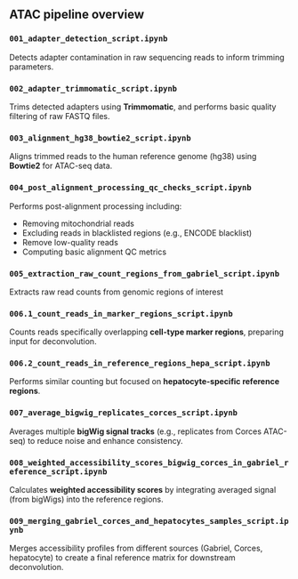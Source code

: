 ## ATAC pipeline overview

### `001_adapter_detection_script.ipynb`
Detects adapter contamination in raw sequencing reads to inform trimming parameters.

### `002_adapter_trimmomatic_script.ipynb`
Trims detected adapters using **Trimmomatic**, and performs basic quality filtering of raw FASTQ files.

### `003_alignment_hg38_bowtie2_script.ipynb`
Aligns trimmed reads to the human reference genome (hg38) using **Bowtie2** for ATAC-seq data.

### `004_post_alignment_processing_qc_checks_script.ipynb`
Performs post-alignment processing including:
- Removing mitochondrial reads
- Excluding reads in blacklisted regions (e.g., ENCODE blacklist)
- Remove low-quality reads
- Computing basic alignment QC metrics

### `005_extraction_raw_count_regions_from_gabriel_script.ipynb`
Extracts raw read counts from genomic regions of interest

### `006.1_count_reads_in_marker_regions_script.ipynb`
Counts reads specifically overlapping **cell-type marker regions**, preparing input for deconvolution.

### `006.2_count_reads_in_reference_regions_hepa_script.ipynb`
Performs similar counting but focused on **hepatocyte-specific reference regions**.

### `007_average_bigwig_replicates_corces_script.ipynb`
Averages multiple **bigWig signal tracks** (e.g., replicates from Corces ATAC-seq) to reduce noise and enhance consistency.

### `008_weighted_accessibility_scores_bigwig_corces_in_gabriel_reference_script.ipynb`
Calculates **weighted accessibility scores** by integrating averaged signal (from bigWigs) into the reference regions.

### `009_merging_gabriel_corces_and_hepatocytes_samples_script.ipynb`
Merges accessibility profiles from different sources (Gabriel, Corces, hepatocyte) to create a final reference matrix for downstream deconvolution.
